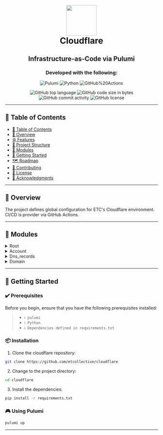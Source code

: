 <div align="center">
<h1 align="center">
<img src="https://cf-assets.www.cloudflare.com/slt3lc6tev37/CHOl0sUhrumCxOXfRotGt/081f81d52274080b2d026fdf163e3009/cloudflare-icon-color_3x.png" width="100" />
<br>Cloudflare
</h1>
<h2>Infrastructure-as-Code via Pulumi</h2>
<h3>Developed with the following:</h3>

<p align="center">
<img src="https://img.shields.io/badge/Pulumi-8A3391.svg?style&logo=Pulumi&logoColor=white" alt="Pulumi" />
<img src="https://img.shields.io/badge/Python-3776AB.svg?style&logo=Python&logoColor=white" alt="Python" />
<img src="https://img.shields.io/badge/GitHub%20Actions-2088FF.svg?style&logo=GitHub-Actions&logoColor=white" alt="GitHub%20Actions" />
</p>
<img src="https://img.shields.io/github/languages/top/etcollective/cloudflare?style&color=5D6D7E" alt="GitHub top language" />
<img src="https://img.shields.io/github/languages/code-size/etcollective/cloudflare?style&color=5D6D7E" alt="GitHub code size in bytes" />
<img src="https://img.shields.io/github/commit-activity/m/etcollective/cloudflare?style&color=5D6D7E" alt="GitHub commit activity" />
<img src="https://img.shields.io/github/license/etcollective/cloudflare?style&color=5D6D7E" alt="GitHub license" />
</div>

---

## 📒 Table of Contents
- [📒 Table of Contents](#-table-of-contents)
- [📍 Overview](#-overview)
- [⚙️ Features](#-features)
- [📂 Project Structure](#project-structure)
- [🧩 Modules](#modules)
- [🚀 Getting Started](#-getting-started)
- [🗺 Roadmap](#-roadmap)
- [🤝 Contributing](#-contributing)
- [📄 License](#-license)
- [👏 Acknowledgments](#-acknowledgments)

---


## 📍 Overview

The project defines global configuration for ETC's Cloudflare environment. CI/CD is provider via GitHub Actions.

---
## 🧩 Modules

<details closed><summary>Root</summary>

| File                                                                            | Summary                                                                                                                                                                                                                                                                                                                                                      |
| ---                                                                             | ---                                                                                                                                                                                                                                                                                                                                                          |
| [__main__.py](https://github.com/etcollective/cloudflare/blob/main/__main__.py) | This code imports Python modules from subdirectories and executes all callable functions in each module. It assumes that each subdirectory contains Python modules (files with a '.py' extension) and skips the'__init__.py' file. The code iterates through the directories, imports the modules, and executes all callable functions found in each module. |

</details>

<details closed><summary>Account</summary>

| File                                                                                  | Summary                                                                                                                                                                                                                                                                                                  |
| ---                                                                                   | ---                                                                                                                                                                                                                                                                                                      |
| [members.py](https://github.com/etcollective/cloudflare/blob/main/account/members.py) | This code adds admin members with superadmin privileges to a Cloudflare account using the pulumi_cloudflare library. These admins are specified by their email addresses and assigned a specific role ID. The code ensures that each admin is associated with the account using parent resource options. |
| [account.py](https://github.com/etcollective/cloudflare/blob/main/account/account.py) | This code sets up a Cloudflare account with specified configurations and exports the account ID for further use.                                                                                                                                                                                         |

</details>

<details closed><summary>Dns_records</summary>

| File                                                                                                              | Summary                                                                                                                                                                                                                                                                                        |
| ---                                                                                                               | ---                                                                                                                                                                                                                                                                                            |
| [mx_records.py](https://github.com/etcollective/cloudflare/blob/main/dns_records/mx_records.py)                   | This code creates MX records in Cloudflare for Google Workspace email using pulumi and the pulumi_cloudflare library.                                                                                                                                                                          |
| [gsuite_verification.py](https://github.com/etcollective/cloudflare/blob/main/dns_records/gsuite_verification.py) | This code sets up DNS records for verifying Google Workspace and support accounts via Cloudflare DNS. It creates CNAME records with TTL of 3600 seconds.                                                                                                                                       |
| [website.py](https://github.com/etcollective/cloudflare/blob/main/dns_records/website.py)                         | This code sets up DNS records for a staging website and a production website using the pulumi_cloudflare library. The staging website uses a CNAME record, while the production website uses A and AAAA records for both root and www subdomains. The records are proxied and have a TTL of 1. |
| [atlassian.py](https://github.com/etcollective/cloudflare/blob/main/dns_records/atlassian.py)                     | This code creates DNS records in Cloudflare for domain verification and email authentication for an Atlassian service.                                                                                                                                                                         |

</details>

<details closed><summary>Domain</summary>

| File                                                                           | Summary                                                                                                                                                                                                        |
| ---                                                                            | ---                                                                                                                                                                                                            |
| [zone.py](https://github.com/etcollective/cloudflare/blob/main/domain/zone.py) | This code sets up a Cloudflare zone for the specified domain with the specified account ID and plan.The zone is set to be not paused and to have a type of "full".The zone ID is then exported for future use. |

</details>

---

## 🚀 Getting Started

### ✔️ Prerequisites

Before you begin, ensure that you have the following prerequisites installed:
> - `ℹ️ pulumi`
> - `ℹ️ Python`
> - `ℹ️ Dependencies defined in requirements.txt`

### 📦 Installation

1. Clone the cloudflare repository:
```sh
git clone https://github.com/etcollective/cloudflare
```

2. Change to the project directory:
```sh
cd cloudflare
```

3. Install the dependencies:
```sh
pip install -r requirements.txt
```

### 🎮 Using Pulumi

```sh
pulumi up
```
---